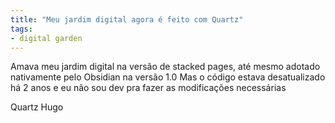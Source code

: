 ```yaml
---
title: "Meu jardim digital agora é feito com Quartz"
tags:
- digital garden
---
```


Amava meu jardim digital na versão de stacked pages, até mesmo adotado nativamente pelo Obsidian na versão 1.0
Mas o código estava desatualizado há 2 anos e eu não sou dev pra fazer as modificações necessárias

Quartz
Hugo
